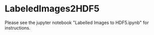# LabeledImages2HDF5

Please see the jupyter notebook "Labelled Images to HDF5.ipynb" for instructions.
